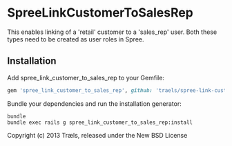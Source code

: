 SpreeLinkCustomerToSalesRep
===========================

This enables linking of a 'retail' customer to a 'sales_rep' user. Both these types need to be created as user roles in Spree.

Installation
------------

Add spree_link_customer_to_sales_rep to your Gemfile:

```ruby
gem 'spree_link_customer_to_sales_rep', github: 'traels/spree-link-customer-to-sales-rep'
```

Bundle your dependencies and run the installation generator:

```shell
bundle
bundle exec rails g spree_link_customer_to_sales_rep:install
```

Copyright (c) 2013 Træls, released under the New BSD License
